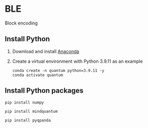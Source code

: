 # BLE
Block encoding


## Install Python

1. Download and install [Anaconda](https://www.anaconda.com/download)

2. Create a virtual environment with Python 3.9.11 as an example

   ```
   conda create -n quantum python=3.9.11 -y
   conda activate quantum
   ```

## Install Python packages

```
pip install numpy
```

```
pip install mindquantum
```

```
pip install pyqpanda
```



